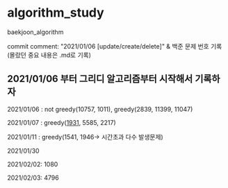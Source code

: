 # algorithm_study
baekjoon_algorithm

commit comment: "2021/01/06 [update/create/delete]"
& 백준 문제 번호 기록(몰랐던 중요 내용은 .md로 기록)

## 2021/01/06 부터 그리디 알고리즘부터 시작해서 기록하자

2021/01/06 : not greedy(10757, 1011), greedy(2839, 11399, 11047)

2021/01/07 : greedy([1931](https://github.com/leeyoungwoozz/algorithm_study/blob/main/정리/question_%201931.md), 5585, 2217)

2021/01/11 : greedy(1541, 1946-> 시간초과 다수 발생문제)

2021/01/30

2021/02/02: 1080

2021/02/03: 4796
